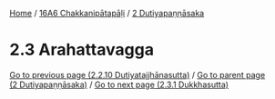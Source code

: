 
[Home](/) / [16A6 Chakkanipātapāḷi](../../16A6.md) / [2 Dutiyapaṇṇāsaka](../2.md)

# 2.3 Arahattavagga


[Go to previous page (2.2.10 Dutiyatajjhānasutta)](2.2/2.2.10.md) / [Go to parent page (2 Dutiyapaṇṇāsaka)](../2.md) / [Go to next page (2.3.1 Dukkhasutta)](2.3/2.3.1.md)


